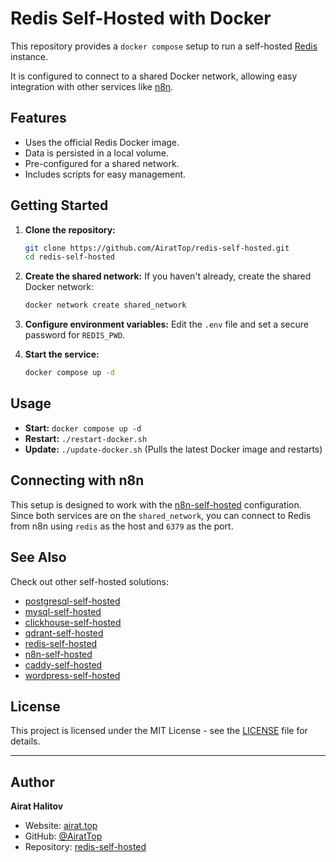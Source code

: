 # Redis Self-Hosted with Docker

This repository provides a `docker compose` setup to run a self-hosted [Redis](https://redis.io/) instance.

It is configured to connect to a shared Docker network, allowing easy integration with other services like [n8n](https://github.com/AiratTop/n8n-self-hosted).

## Features

-   Uses the official Redis Docker image.
-   Data is persisted in a local volume.
-   Pre-configured for a shared network.
-   Includes scripts for easy management.

## Getting Started

1.  **Clone the repository:**
    ```bash
    git clone https://github.com/AiratTop/redis-self-hosted.git
    cd redis-self-hosted
    ```

2.  **Create the shared network:**
    If you haven't already, create the shared Docker network:
    ```bash
    docker network create shared_network
    ```

3.  **Configure environment variables:**
    Edit the `.env` file and set a secure password for `REDIS_PWD`.


4.  **Start the service:**
    ```bash
    docker compose up -d
    ```

## Usage

-   **Start:** `docker compose up -d`
-   **Restart:** `./restart-docker.sh`
-   **Update:** `./update-docker.sh` (Pulls the latest Docker image and restarts)

## Connecting with n8n

This setup is designed to work with the [n8n-self-hosted](https://github.com/AiratTop/n8n-self-hosted) configuration. Since both services are on the `shared_network`, you can connect to Redis from n8n using `redis` as the host and `6379` as the port.

## See Also

Check out other self-hosted solutions:

-   [postgresql-self-hosted](https://github.com/AiratTop/postgresql-self-hosted)
-   [mysql-self-hosted](https://github.com/AiratTop/mysql-self-hosted)
-   [clickhouse-self-hosted](https://github.com/AiratTop/clickhouse-self-hosted)
-   [qdrant-self-hosted](https://github.com/AiratTop/qdrant-self-hosted)
-   [redis-self-hosted](https://github.com/AiratTop/redis-self-hosted)
-   [n8n-self-hosted](https://github.com/AiratTop/n8n-self-hosted)
-   [caddy-self-hosted](https://github.com/AiratTop/caddy-self-hosted)
-   [wordpress-self-hosted](https://github.com/AiratTop/wordpress-self-hosted)

## License

This project is licensed under the MIT License - see the [LICENSE](LICENSE) file for details.

---

## Author

**Airat Halitov**

- Website: [airat.top](https://airat.top)
- GitHub: [@AiratTop](https://github.com/AiratTop)
- Repository: [redis-self-hosted](https://github.com/AiratTop/redis-self-hosted)
